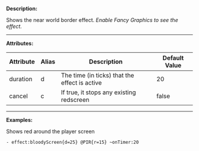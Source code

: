 **Description:** 

Shows the near world border effect. _Enable Fancy Graphics to see the effect._

---

**Attributes:**

| Attribute | Alias  | Description                                   | Default Value |
| --------- | ------ | --------------------------------------------- | ------------- |
| duration  | d      | The time (in ticks) that the effect is active | 20            |
| cancel    | c      | If true, it stops any existing redscreen      | false         |

---

**Examples:**

Shows red around the player screen

```
- effect:bloodyScreen{d=25} @PIR{r=15} ~onTimer:20
```